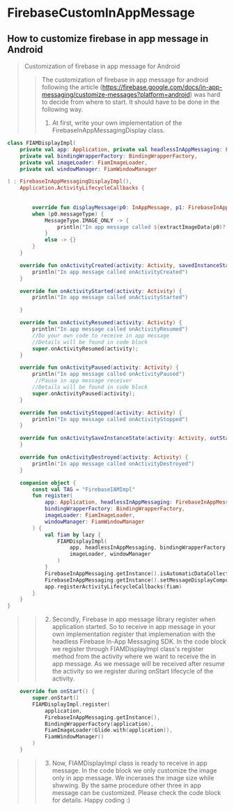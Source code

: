 # FirebaseCustomInAppMessage
## How to customize firebase in app message in Android
> Customization of firebase in app message for Android
> > The customization of firebase in app message for android following the article (https://firebase.google.com/docs/in-app-messaging/customize-messages?platform=android) was hard to decide from where to start. It should have to be done in the following way. 
> > 1. At first, write your own implementation of the FirebaseInAppMessagingDisplay class. 
```kotlin
class FIAMDisplayImpl(
    private val app: Application, private val headlessInAppMessaging: FirebaseInAppMessaging,
    private val bindingWrapperFactory: BindingWrapperFactory,
    private val imageLoader: FiamImageLoader,
    private val windowManager: FiamWindowManager

) : FirebaseInAppMessagingDisplayImpl(),
    Application.ActivityLifecycleCallbacks {
    
    
        override fun displayMessage(p0: InAppMessage, p1: FirebaseInAppMessagingDisplayCallbacks) {
        when (p0.messageType) {
            MessageType.IMAGE_ONLY -> {
                println("In app message called ${extractImageData(p0)?.imageUrl}")
            }
            else -> {}
        }
    }

    override fun onActivityCreated(activity: Activity, savedInstanceState: Bundle?) {
        println("In app message called onActivityCreated")
    }

    override fun onActivityStarted(activity: Activity) {
        println("In app message called onActivityStarted")

    }

    override fun onActivityResumed(activity: Activity) {
        println("In app message called onActivityResumed")
        //Do your own code to receive in app message
        //Details will be found in code block
        super.onActivityResumed(activity);
    }

    override fun onActivityPaused(activity: Activity) {
        println("In app message called onActivityPaused")
         //Pause in app message receiver 
        //Details will be found in code block
        super.onActivityPaused(activity);
    }

    override fun onActivityStopped(activity: Activity) {
        println("In app message called onActivityStopped")
    }

    override fun onActivitySaveInstanceState(activity: Activity, outState: Bundle) {
    }

    override fun onActivityDestroyed(activity: Activity) {
        println("In app message called onActivityDestroyed")
    }

    companion object {
        const val TAG = "FirebaseIAMImpl"
        fun register(
            app: Application, headlessInAppMessaging: FirebaseInAppMessaging,
            bindingWrapperFactory: BindingWrapperFactory,
            imageLoader: FiamImageLoader,
            windowManager: FiamWindowManager
        ) {
            val fiam by lazy {
                FIAMDisplayImpl(
                    app, headlessInAppMessaging, bindingWrapperFactory,
                    imageLoader, windowManager
                )
            }
            FirebaseInAppMessaging.getInstance().isAutomaticDataCollectionEnabled = true
            FirebaseInAppMessaging.getInstance().setMessageDisplayComponent(fiam)
            app.registerActivityLifecycleCallbacks(fiam)
        }
    }     
}
```
>> 2. Secondly, Firebase in app message library register when application started. So to receive in app message in your own implementation register that implemenation with the headless Firebase In-App Messaging SDK. In the code block we register through FIAMDisplayImpl class's register method from the activity where we want to receive the in app message. As we message will be received after resume the activity so we register during onStart lifecycle of the activity.
```kotlin 
    override fun onStart() {
        super.onStart()
        FIAMDisplayImpl.register(
            application,
            FirebaseInAppMessaging.getInstance(),
            BindingWrapperFactory(application),
            FiamImageLoader(Glide.with(application)),
            FiamWindowManager()
        )
    }
```
>> 3. Now, FIAMDisplayImpl class is ready to receive in app message. In the code block we only customize the image only in app message. We incerases the image size while shwwing. By the same procedure other three in app message can be customized. Please check the code block for details. Happy coding :)  
